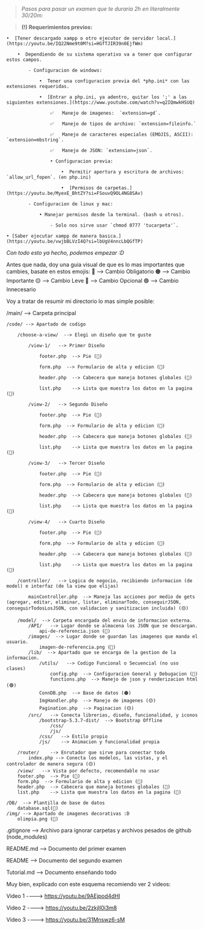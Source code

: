 > *Pasos para pasar un examen que te duraria 2h en literalmente 30/20m:*

> **(!) Requerimientos previos:**

    •  [Tener descargado xampp o otro ejecutor de servidor local.](https://youtu.be/IQ22Nme9t0M?si=HGfTJIR39n0EjfWm)  
    
        •  Dependiendo de su sistema operativo va a tener que configurar estos campos.
        
            - Configuracion de windows: 
            
                •  Tener una configuracion previa del *php.ini* con las extensiones requeridas.
                
                •  [Entrar a php.ini, ya adentro, quitar los ';' a las siguientes extensiones.](https://www.youtube.com/watch?v=q2IQmwkHSUQ)
                
                    ✅   Manejo de imagenes:  `extension=gd`. 
                    
                    ✅   Manejo de tipos de archivo: `extension=fileinfo.`
                    
                    ✅   Manejo de caracteres especiales (EMOJIS, ASCII): `extension=mbstring`.
                    
                    ✅   Manejo de JSON: `extension=json`.
                    
                    • Configuracion previa: 
                    
                        •  Permitir apertura y escritura de archivos: `allow_url_fopen`. (en php.ini)
                        
                        •  [Permisos de carpetas.](https://youtu.be/MyexE_BhtZY?si=FSouvQ9OL4NG8SAv)
            
            - Configuracion de linux y mac:
            
                • Manejar permisos desde la terminal. (bash u otros). 
                
                    - Solo nos sirve usar `chmod 0777 'tucarpeta'`.   
    
    • [Saber ejecutar xampp de manera basica.](https://youtu.be/vwjbBLVzI4Q?si=lbUgV4nncLbQGfTP)

*Con todo esto ya hecho, podemos empezar :D*

Antes que nada, doy una guia visual de que es lo mas importantes que cambies, basate en estos emojis:
🔴 --> Cambio Obligatorio
🟠 --> Cambio Importante
🟡 --> Cambio Leve
🔵 --> Cambio Opcional
🟢 --> Cambio Innecesario

Voy a tratar de resumir mi directorio lo mas simple posible:


/main/ --> Carpeta principal    
    
    /code/ --> Apartado de codigo
        
        /choose-a-view/  --> Elegi un diseño que te guste
            
            /view-1/   --> Primer Diseño 
            
                footer.php  --> Pie (🔵)
                
                form.php  --> Formulario de alta y edicion (🔵)
                
                header.php  --> Cabecera que maneja botones globales (🔵)
                
                list.php    --> Lista que muestra los datos en la pagina (🔵)
            
            /view-2/   --> Segundo Diseño
                
                footer.php  --> Pie (🔵)
                
                form.php  --> Formulario de alta y edicion (🔵)
                
                header.php  --> Cabecera que maneja botones globales (🔵)
                
                list.php    --> Lista que muestra los datos en la pagina (🔵)
                
            /view-3/   --> Tercer Diseño
                
                footer.php  --> Pie (🔵)
                
                form.php  --> Formulario de alta y edicion (🔵)
                
                header.php  --> Cabecera que maneja botones globales (🔵)
            
                list.php    --> Lista que muestra los datos en la pagina (🔵)

            /view-4/   --> Cuarto Diseño
                
                footer.php  --> Pie (🔵)
                
                form.php  --> Formulario de alta y edicion (🔵)
                
                header.php  --> Cabecera que maneja botones globales (🔵)
        
                list.php    --> Lista que muestra los datos en la pagina (🔵)
        
        /controller/   --> Logica de negocio, recibiendo informacion (de model) e interfaz (de la view que elijas)
        
            mainController.php  --> Maneja las acciones por medio de gets (agregar, editar, eliminar, listar, eliminarTodo, conseguirJSON, conseguirTodosLosJSON, con validacion y sanitizacion incluida) (🟡)
        
        /model/  --> Carpeta encargada del envio de informacion externa.
            /API/   --> Lugar donde se almacena los JSON que se descargan.
                api-de-referencia.json (🔵)
            /images/  --> Lugar donde se guardan las imagenes que manda el usuario.
                imagen-de-referencia.png (🔵)
            /lib/  --> Apartado que se encarga de la gestion de la informacion.
                /utils/   --> Codigo Funcional o Secuencial (no uso clases)
                    config.php  --> Configuracion General y Debugacion (🔴)
                    functions.php  --> Manejo de json y renderizacion html (🟢)
                ConnDB.php  --> Base de datos (🟠)
                ImgHandler.php  --> Manejo de imagenes (🟡)
                Pagination.php  --> Paginacion (🟡)
            /src/   --> Conecta librerias, diseño, funcionalidad, y iconos 
                /bootstrap-5.3.7-dist/  --> Bootstrap Offline
                    /css/ 
                    /js/
                /css/   --> Estilo propio
                /js/    --> Animacion y funcionalidad propia

        /router/    --> Enrutador que sirve para conectar todo
            index.php --> Conecta los modelos, las vistas, y el controlador de manera segura (🟡)
        /view/   --> Vista por defecto, recomendable no usar
        footer.php  --> Pie (🔴)
        form.php  --> Formulario de alta y edicion (🔴)
        header.php  --> Cabecera que maneja botones globales (🔴)
        list.php    --> Lista que muestra los datos en la pagina (🔴)

    /DB/  --> Plantilla de base de datos
        database.sql(🔵)
    /img/ --> Apartado de imagenes decorativas :D
        olimpia.png (🔵)
        
.gitignore  --> Archivo para ignorar carpetas y archivos pesados de github (node_modules)

README.md  -->  Documento del primer examen

README  -->  Documento del segundo examen 

Tutorial.md  -->   Documento enseñando todo

Muy bien, explicado con este esquema recomiendo ver 2 videos:

Video 1   ---->   https://youtu.be/9AEjpod4dHI

Video 2   ---->   https://youtu.be/2zkjIl0i3m8

Video 3   ---->   https://youtu.be/31Mnswz6-sM
